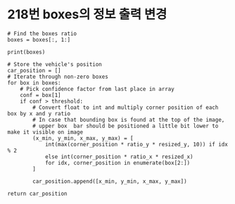 # 218번 boxes의 정보 출력 변경

    # Find the boxes ratio
    boxes = boxes[:, 1:]

    print(boxes)

    # Store the vehicle's position
    car_position = []
    # Iterate through non-zero boxes
    for box in boxes:
        # Pick confidence factor from last place in array
        conf = box[1]
        if conf > threshold:
            # Convert float to int and multiply corner position of each box by x and y ratio
            # In case that bounding box is found at the top of the image,
            # upper box  bar should be positioned a little bit lower to make it visible on image
            (x_min, y_min, x_max, y_max) = [
                int(max(corner_position * ratio_y * resized_y, 10)) if idx % 2
                else int(corner_position * ratio_x * resized_x)
                for idx, corner_position in enumerate(box[2:])
            ]

            car_position.append([x_min, y_min, x_max, y_max])

    return car_position
